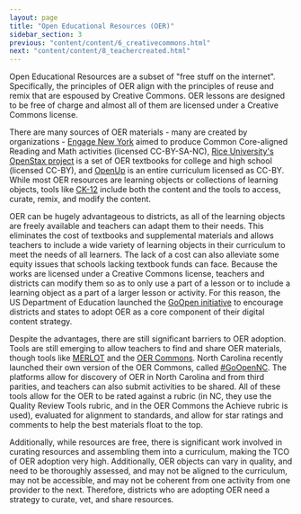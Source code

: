 ```yaml
---
layout: page
title: "Open Educational Resources (OER)"
sidebar_section: 3
previous: "content/content/6_creativecommons.html"
next: "content/content/8_teachercreated.html"
---
```

Open Educational Resources are a subset of "free stuff on the internet". Specifically, the principles of OER align with the principles of reuse and remix that are espoused by Creative Commons. OER lessons are designed to be free of charge and almost all of them are licensed under a Creative Commons license.

There are many sources of OER materials - many are created by organizations - [Engage New York]() aimed to produce Common Core-aligned Reading and Math activities (licensed CC-BY-SA-NC), [Rice University's OpenStax project][2] is a set of OER textbooks for college and high school (licensed CC-BY), and [OpenUp][3] is an entire curriculum licensed as CC-BY. While most OER resources are learning objects or collections of learning objects, tools like [CK-12][4] include both the content and the tools to access, curate, remix, and modify the content.

OER can be hugely advantageous to districts, as all of the learning objects are freely available and teachers can adapt them to their needs. This eliminates the cost of textbooks and supplemental materials and allows teachers to include a wide variety of learning objects in their curriculum to meet the needs of all learners. The lack of a cost can also alleviate some equity issues that schools lacking textbook funds can face. Because the works are licensed under a Creative Commons license, teachers and districts can modify them so as to only use a part of a lesson or to include a learning object as a part of a larger lesson or activity. For this reason, the US Department of Education launched the [GoOpen initiative][5] to encourage districts and states to adopt OER as a core component of their digital content strategy. 

Despite the advantages, there are still significant barriers to OER adoption. Tools are still emerging to allow teachers to find and share OER materials, though tools like [MERLOT][6] and the [OER Commons][7]. North Carolina recently launched their own version of the OER Commons, called [\#GoOpenNC][8]. The platforms allow for discovery of OER in North Carolina and from third parities, and teachers can also submit activities to be shared. All of these tools allow for the OER to be rated against a rubric (in NC, they use the Quality Review Tools rubric, and in the OER Commons the Achieve rubric is used), evaluated for alignment to standards, and allow for star ratings and comments to help the best materials float to the top. 

Additionally, while resources are free, there is significant work involved in curating resources and assembling them into a curriculum, making the TCO of OER adoption very high. Additionally, OER objects can vary in quality, and need to be thoroughly assessed, and may not be aligned to the curriculum, may not be accessible, and may not be coherent from one activity from one provider to the next. Therefore, districts who are adopting OER need a strategy to curate, vet, and share resources. 

[2]:	https://openstax.org/
[3]:	https://openupresources.org/
[4]:	https://www.ck12.org/
[5]:	https://goopen.us/
[6]:	http://www.merlot.org/merlot/index.htm
[7]:	https://www.oercommons.org/
[8]:	https://goopennc.oercommons.org/